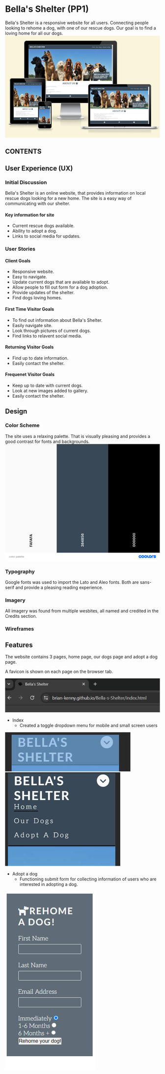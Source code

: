 # Bella's Shelter (PP1)

Bella's Shelter is a responsive website for all users. Connecting people looking to rehome a dog, with one of our rescue dogs. 
Our goal is to find a loving home for all our dogs.
![Responsive mockup of landing page](assets/media/amiresponsive.PNG)

## CONTENTS 

## User Experience (UX)

### Initial Discussion

Bella's Shelter is an online website, that provides information on local rescue dogs looking for a new home. The site is a easy way of communicating with our shelter.

#### Key information for site

* Current rescue dogs available.
* Ability to adopt a dog.
* Links to social media for updates.

### User Stories

#### Client Goals

* Responsive website. 
* Easy to navigate.
* Update current dogs that are available to adopt.
* Allow people to fill out form for a dog adoption.
* Provide updates of the shelter.
* Find dogs loving homes.

#### First Time Visitor Goals

* To find out information about Bella's Shelter.
* Easily navigate site.
* Look through pictures of current dogs.
* Find links to relavent social media.

#### Returning Visitor Goals 

* Find up to date information.
* Easily contact the shelter. 

#### Frequenet Visitor Goals

* Keep up to date with current dogs.
* Look at new images added to gallery.
* Easily contact the shelter.

## Design 

### Color Scheme

The site uses a relaxing palette. That is visually pleasing and provides a good contrast for fonts and backgrounds.
![color palette for site](assets/media/colorpalette.png)

### Typography

Google fonts was used to import the Lato and Aleo fonts. Both are sans-serif and provide a pleasing reading experience.

### Imagery 

All imagery was found from multiple wesbites, all named and credited in the Credits section.

### Wireframes

## Features 

The website contains 3 pages, home page, our dogs page and adopt a dog page.

A favicon is shown on each page on the browser tab.

![favicon is shown](assets/media/faviconexample.PNG)

* Index
  * Created a toggle dropdown menu for mobile and small screen users

![screenshot of dropdown menu closed](assets/media/dropdownclosed.PNG)
![screenshot of dropdown menu open](assets/media/dropdownopen.PNG)

* Adopt a dog
  * Functioning submit form for collecting information of users who are interested in adopting a dog.

![screenshot of form](assets/media/adopt.PNG)



